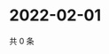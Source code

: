# 2022-02-01

共 0 条

<!-- BEGIN WEIBO -->
<!-- 最后更新时间 Tue Feb 01 2022 01:02:06 GMT+0800 (China Standard Time) -->

<!-- END WEIBO -->
